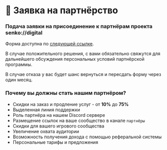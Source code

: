 # 🤝 Заявка на партнёрство

### Подача заявки на присоединение к партнёрам проекта senko://digital

Форма доступна по [следующей ссылке](https://forms.gle/F2F6XAnVVcV4vBu88).

В случае положительного решения, с вами обязательно свяжутся для дальнейшего обсуждения персональных условий партнёрской программы.

В случае отказа у вас будет шанс вернуться и пересдать форму через один месяц.

### Почему вы должны стать нашим партнёром?

- Скидки на заказ и продление услуг - от **10%** до **75%**
- Выделенная линия поддержки
- Роль партнёра на нашем Discord сервере
- Размещение ссылок на ваше сообщество в канале `партнёры`
- Скидки для вашего игрового сообщества
- Увеличение охвата аудитории
- Возможность получения дохода с помощью реферальной системы
- Персональные тарифы и предложения

